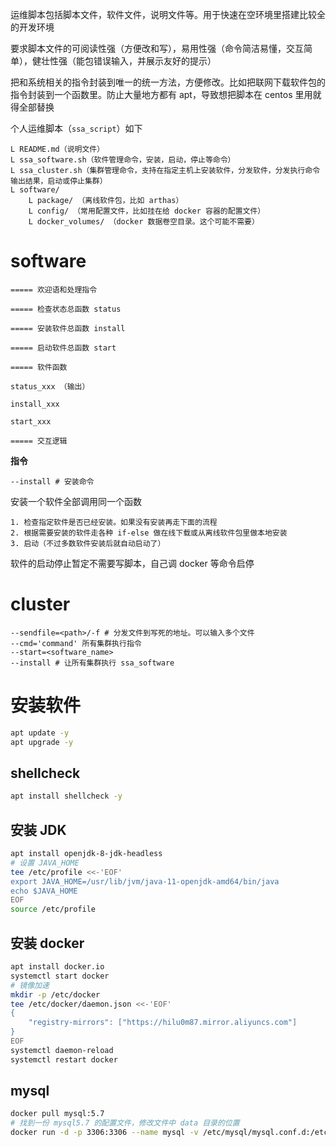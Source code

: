 
运维脚本包括脚本文件，软件文件，说明文件等。用于快速在空环境里搭建比较全的开发环境

要求脚本文件的可阅读性强（方便改和写），易用性强（命令简洁易懂，交互简单），健壮性强（能包错误输入，并展示友好的提示）

把和系统相关的指令封装到唯一的统一方法，方便修改。比如把联网下载软件包的指令封装到一个函数里。防止大量地方都有 apt，导致想把脚本在 centos 里用就得全部替换


个人运维脚本（`ssa_script`）如下

```
L README.md（说明文件）
L ssa_software.sh（软件管理命令，安装，启动，停止等命令）
L ssa_cluster.sh（集群管理命令，支持在指定主机上安装软件，分发软件，分发执行命令输出结果，启动或停止集群）
L software/ 
	L package/ （离线软件包，比如 arthas）
	L config/ （常用配置文件，比如挂在给 docker 容器的配置文件）
	L docker_volumes/ （docker 数据卷空目录。这个可能不需要）
```


# software

```
===== 欢迎语和处理指令

===== 检查状态总函数 status

===== 安装软件总函数 install

===== 启动软件总函数 start

===== 软件函数

status_xxx （输出）

install_xxx

start_xxx

===== 交互逻辑

```

**指令**

```
--install # 安装命令
```

安装一个软件全部调用同一个函数

```
1. 检查指定软件是否已经安装。如果没有安装再走下面的流程
2. 根据需要安装的软件走各种 if-else 做在线下载或从离线软件包里做本地安装
3. 启动（不过多数软件安装后就自动启动了）
```

软件的启动停止暂定不需要写脚本，自己调 docker 等命令启停

# cluster

```
--sendfile=<path>/-f # 分发文件到写死的地址。可以输入多个文件
--cmd='command' 所有集群执行指令
--start=<software_name> 
--install # 让所有集群执行 ssa_software
```



# 安装软件

```bash
apt update -y
apt upgrade -y
```

## shellcheck

```bash
apt install shellcheck -y
```

## 安装 JDK

```bash
apt install openjdk-8-jdk-headless
# 设置 JAVA_HOME
tee /etc/profile <<-'EOF'
export JAVA_HOME=/usr/lib/jvm/java-11-openjdk-amd64/bin/java
echo $JAVA_HOME
EOF
source /etc/profile
```

## 安装 docker

```bash
apt install docker.io
systemctl start docker
# 镜像加速
mkdir -p /etc/docker
tee /etc/docker/daemon.json <<-'EOF'
{
	"registry-mirrors": ["https://hilu0m87.mirror.aliyuncs.com"]
}
EOF
systemctl daemon-reload
systemctl restart docker
```


## mysql

```bash
docker pull mysql:5.7
# 找到一份 mysql5.7 的配置文件，修改文件中 data 目录的位置
docker run -d -p 3306:3306 --name mysql -v /etc/mysql/mysql.conf.d:/etc/mysql/conf.d -v /opt/docker/data/mysql:/var/lib/mysql -e MYSQL_ROOT_PASSWORD=root --restart=always mysql:5.7
```

